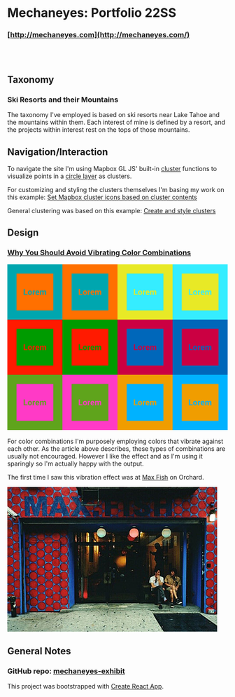 # Mechaneyes: Portfolio 22SS

### [http://mechaneyes.com](http://mechaneyes.com/)
  
  
<br />
<br />

## Taxonomy

### Ski Resorts and their Mountains

  

The taxonomy I've employed is based on ski resorts near Lake Tahoe and the mountains within them. Each interest of mine is defined by a resort, and the projects within interest rest on the tops of those mountains.

  
  

## Navigation/Interaction

  

To navigate the site I'm using Mapbox GL JS' built-in [cluster](https://docs.mapbox.com/mapbox-gl-js/style-spec/sources/#geojson-cluster) functions to visualize points in a [circle layer](https://docs.mapbox.com/mapbox-gl-js/style-spec/layers/#circle) as clusters.

  

For customizing and styling the clusters themselves I'm basing my work on this example: [Set Mapbox cluster icons based on cluster contents](https://medium.com/@droushi/mapbox-cluster-icons-based-on-cluster-content-d462a5a3ad5c)

  

General clustering was based on this example: [Create and style clusters](https://docs.mapbox.com/mapbox-gl-js/example/cluster/)

  

## Design

  

### [Why You Should Avoid Vibrating Color Combinations](https://webdesign.tutsplus.com/articles/why-you-should-avoid-vibrating-color-combinations--cms-25621)

  

![legibility](legibility.svg)

  

For color combinations I'm purposely employing colors that vibrate against each other. As the article above describes, these types of combinations are usually not encouraged. However I like the effect and as I'm using it sparingly so I'm actually happy with the output.

  

The first time I saw this vibration effect was at [Max Fish](https://maxfishbar.com/) on Orchard.

  

![max fish](max-fish.jpg)

  
  

## General Notes

  

### GitHub repo: [mechaneyes-exhibit](https://github.com/rayweitzenberg/mechaneyes-exhibit)

  

This project was bootstrapped with [Create React App](https://github.com/facebook/create-react-app).
